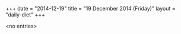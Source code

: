 +++
date = "2014-12-19"
title = "19 December 2014 (Friday)"
layout = "daily-diet"
+++


\<no entries\>


